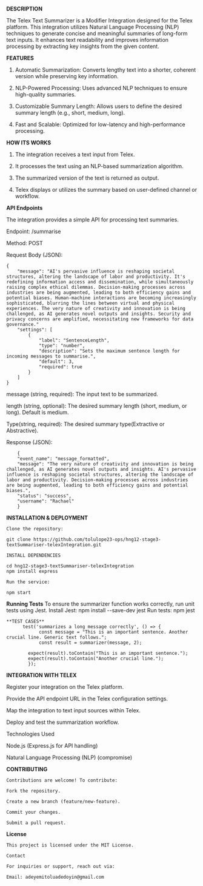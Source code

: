 ﻿**DESCRIPTION**
    
The Telex Text Summarizer is a Modifier Integration designed for the Telex platform. This integration utilizes Natural Language Processing (NLP) techniques to generate concise and meaningful summaries of long-form text inputs. It enhances text readability and improves information processing by extracting key insights from the given content.

**FEATURES**

1. Automatic Summarization: Converts lengthy text into a shorter, coherent version while preserving key information.

2. NLP-Powered Processing: Uses advanced NLP techniques to ensure high-quality summaries.

3. Customizable Summary Length: Allows users to define the desired summary length (e.g., short, medium, long).

4. Fast and Scalable: Optimized for low-latency and high-performance processing.


**HOW ITS WORKS**

1. The integration receives a text input from Telex.

2. It processes the text using an NLP-based summarization algorithm.

3. The summarized version of the text is returned as output.

4. Telex displays or utilizes the summary based on user-defined channel or workflow.


**API Endpoints**

The integration provides a simple API for processing text summaries.

Endpoint: /summarise

Method: POST

Request Body (JSON):

    {
        "message": "AI's pervasive influence is reshaping societal structures, altering the landscape of labor and productivity. It's redefining information access and dissemination, while simultaneously raising complex ethical dilemmas. Decision-making processes across industries are being augmented, leading to both efficiency gains and potential biases. Human-machine interactions are becoming increasingly sophisticated, blurring the lines between virtual and physical experiences. The very nature of creativity and innovation is being challenged, as AI generates novel outputs and insights. Security and privacy concerns are amplified, necessitating new frameworks for data governance."
        "settings": [
            {
                "label": "SentenceLength",
                "type": "number",
                "description": "Sets the maximum sentence length for incoming messages to summarise.",
                "default": 3,
                "required": true
            }
        ]
    }

message (string, required): The input text to be summarized.

length (string, optional): The desired summary length (short, medium, or long). Default is medium.

Type(string, required): The desired summary type(Extractive or Abstractive).

Response (JSON):

        {
        "event_name": "message_formatted",
        "message": "The very nature of creativity and innovation is being challenged, as AI generates novel outputs and insights. AI's pervasive influence is reshaping societal structures, altering the landscape of labor and productivity. Decision-making processes across industries are being augmented, leading to both efficiency gains and potential biases.",
        "status": "success",
        "username": "Rachael"
        }


 **INSTALLATION & DEPLOYMENT**

    Clone the repository:
    
    git clone https://github.com/tolulope23-ops/hng12-stage3-textSummariser-telexIntegration.git
    
    INSTALL DEPENDENCIES
    
    cd hng12-stage3-textSummariser-telexIntegration
    npm install express 
    
    Run the service:
    
    npm start

**Running Tests**
To ensure the summarizer function works correctly, run unit tests using Jest.
Install Jest: npm install --save-dev jest
Run tests: npm jest

    **TEST CASES**
          test('summarizes a long message correctly', () => {
                const message = "This is an important sentence. Another crucial line. Generic text follows.";
                const result = summarizer(message, 2);
                
            expect(result).toContain("This is an important sentence.");
            expect(result).toContain("Another crucial line.");
            });

**INTEGRATION WITH TELEX**

Register your integration on the Telex platform.

Provide the API endpoint URL in the Telex configuration settings.

Map the integration to text input sources within Telex.

Deploy and test the summarization workflow.

Technologies Used

Node.js (Express.js for API handling)

Natural Language Processing (NLP) (compromise)

**CONTRIBUTING**

    Contributions are welcome! To contribute:
    
    Fork the repository.
    
    Create a new branch (feature/new-feature).
    
    Commit your changes.
    
    Submit a pull request.

**License**

    This project is licensed under the MIT License.
    
    Contact
    
    For inquiries or support, reach out via:
    
    Email: adeyemitoluadedoyin@gmail.com




